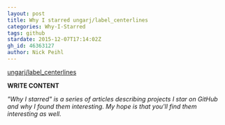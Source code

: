 ```yaml
---
layout: post
title: Why I starred ungarj/label_centerlines
categories: Why-I-Starred
tags: github
stardate: 2015-12-07T17:14:02Z
gh_id: 46363127
author: Nick Peihl
---
```


[ungarj/label_centerlines](star.repo.html_url)

**WRITE CONTENT**

*"Why I starred" is a series of articles describing projects I star on GitHub and why I found them interesting. My hope is that you'll find them interesting as well.*

